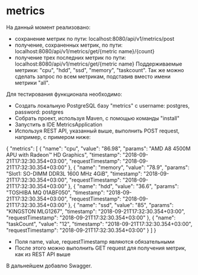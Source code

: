 # metrics
На данный момент реализовано: 
 - сохранение метрик по пути: localhost:8080/api/v1/metrics/post
 - получение, сохраненных метрик, по пути: localhost:8080/api/v1/metrics/get/{metric name}/{count}
 - получение трех последних метрик по пути: localhost:8080/api/v1/metrics/get/{metric name}
Поддерживаемые метрики: "cpu", "hdd", "ssd", "memory", "taskcount". Так же можно сделать запрос по всем метрикам, подставив вместо имени метрики "all".

Для тестирования функционала необходимо:
 - Создать локальную PostgreSQL базу "metrics" с username: postgres, password: postgres
 - Собрать проект, используя Maven, c помощью команды "install"
 - Запустить в IDE MetricsApplication
 - Используя REST API, указанный выше, выполнить POST request, например, с примером ниже:
 
 {
"metrics": [
 { 
"name": "cpu",
"value": "86.98",
"params": "AMD A8 4500M APU with Radeon™ HD Graphics",
"timestamp": "2018-09-21T17:32:30.354+03:00",
"requestTimestamp": "2018-09-21T17:32:30.354+03:00"
 },
 {
"name": "memory",
"value": "78.9",
"params": "Slot1: SO-DIMM DDR3L 1600 MHz 4GiB",
"timestamp": "2018-09-21T17:32:30.354+03:00",
"requestTimestamp": "2018-09-21T17:32:30.354+03:00"
},
{
"name": "hdd",
"value": "36.6",
"params": "TOSHIBA MQ 01ABF050",
"timestamp": "2018-09-21T17:32:30.354+03:00",
"requestTimestamp": "2018-09-21T17:32:30.354+03:00"
 },
 {
"name": "ssd",
"value": "85",
"params": "KINGSTON MLG1267",
"timestamp": "2018-09-21T17:32:30.354+03:00",
"requestTimestamp": "2018-09-21T17:32:30.354+03:00"
},
{
"name": "taskCount",
"value": "12",
"timestamp": "2018-09-21T17:32:30.354+03:00",
"requestTimestamp": "2018-09-21T17:32:30.354+03:00"
   }
  ]
}

 - Поля name, value, requestTimestamp являются обязательными
 - После этого можно выполнить GET request для получения метрик, как из REST API выше
 
 В дальнейшем добавлю Swagger.
